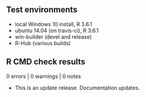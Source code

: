 ## Test environments
* local Windows 10 install, R 3.6.1
* ubuntu 14.04 (on travis-ci), R 3.6.1
* win-builder (devel and release)
* R-Hub (various builds)

## R CMD check results

0 errors | 0 warnings | 0 notes

* This is an update release. Documentation updates.
